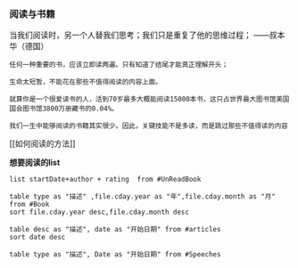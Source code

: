 ### 阅读与书籍

当我们阅读时，另一个人替我们思考；我们只是重复了他的思维过程；
——叔本华（德国）

```ad-note
任何一种重要的书，应该立即读两遍。只有知道了结尾才能真正理解开头；

生命太短暂，不能花在那些不值得阅读的内容上面。

就算你是一个很爱读书的人，活到70岁最多大概能阅读15000本书，这只占世界最大图书馆美国国会图书馆3800万册藏书的0.04%。

我们一生中能够阅读的书籍其实很少。因此，关键技能不是多读，而是跳过那些不值得读的内容
```

[[如何阅读的方法]]



**想要阅读的list**
```dataview
list startDate+author + rating  from #UnReadBook 
```



```dataview
table type as "描述" ,file.cday.year as "年",file.cday.month as "月" from #Book 
sort file.cday.year desc,file.cday.month desc
```


```dataview
table desc as "描述", date as "开始日期" from #articles 
sort date desc
```


```dataview
table type as "描述", Date as "开始日期" from #Speeches 
```